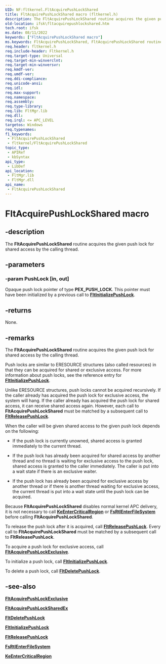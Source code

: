 ```yaml
---
UID: NF:fltkernel.FltAcquirePushLockShared
title: FltAcquirePushLockShared macro (fltkernel.h)
description: The FltAcquirePushLockShared routine acquires the given push lock for shared access by the calling thread.
old-location: ifsk\fltacquirepushlockshared.htm
tech.root: ifsk
ms.date: 08/11/2022
keywords: ["FltAcquirePushLockShared macro"]
ms.keywords: FltAcquirePushLockShared, FltAcquirePushLockShared routine [Installable File System Drivers], FltApiRef_a_to_d_329cb1e6-2fb5-45fa-a533-71a60ce341cf.xml, fltkernel/FltAcquirePushLockShared, ifsk.fltacquirepushlockshared
req.header: fltkernel.h
req.include-header: Fltkernel.h
req.target-type: Universal
req.target-min-winverclnt: 
req.target-min-winversvr: 
req.kmdf-ver: 
req.umdf-ver: 
req.ddi-compliance: 
req.unicode-ansi: 
req.idl: 
req.max-support: 
req.namespace: 
req.assembly: 
req.type-library: 
req.lib: FltMgr.lib
req.dll: 
req.irql: <= APC_LEVEL
targetos: Windows
req.typenames: 
f1_keywords:
 - FltAcquirePushLockShared
 - fltkernel/FltAcquirePushLockShared
topic_type:
 - APIRef
 - kbSyntax
api_type:
 - LibDef
api_location:
 - FltMgr.lib
 - FltMgr.dll
api_name:
 - FltAcquirePushLockShared
---
```


# FltAcquirePushLockShared macro

## -description

The **FltAcquirePushLockShared** routine acquires the given push lock for shared access by the calling thread.

## -parameters

### -param PushLock [in, out]

Opaque push lock pointer of type **PEX_PUSH_LOCK**. This pointer must have been initialized by a previous call to [**FltInitializePushLock**](nf-fltkernel-fltinitializepushlock.md).

## -returns

None.

## -remarks

The **FltAcquirePushLockShared** routine acquires the given push lock for shared access by the calling thread.

Push locks are similar to ERESOURCE structures (also called resources) in that they can be acquired for shared or exclusive access. For more information about push locks, see the reference entry for [**FltInitializePushLock**](nf-fltkernel-fltinitializepushlock.md).

Unlike ERESOURCE structures, push locks cannot be acquired recursively. If the caller already has acquired the push lock for exclusive access, the system will hang. If the caller already has acquired the push lock for shared access, it can receive shared access again. However, each call to **FltAcquirePushLockShared** must be matched by a subsequent call to [**FltReleasePushLock**](nf-fltkernel-fltreleasepushlock.md).

When the caller will be given shared access to the given push lock depends on the following:

* If the push lock is currently unowned, shared access is granted immediately to the current thread.

* If the push lock has already been acquired for shared access by another thread and no thread is waiting for exclusive access to the push lock, shared access is granted to the caller immediately. The caller is put into a wait state if there is an exclusive waiter.

* If the push lock has already been acquired for exclusive access by another thread or if there is another thread waiting for exclusive access, the current thread is put into a wait state until the push lock can be acquired.

Because **FltAcquirePushLockShared** disables normal kernel APC delivery, it is not necessary to call [**KeEnterCriticalRegion**](../ntddk/nf-ntddk-keentercriticalregion.md)
 or [**FsRtlEnterFileSystem**](/windows-hardware/drivers/ifs/fsrtlenterfilesystem) before calling **FltAcquirePushLockShared**.

To release the push lock after it is acquired, call [**FltReleasePushLock**](nf-fltkernel-fltreleasepushlock.md). Every call to **FltAcquirePushLockShared** must be matched by a subsequent call to **FltReleasePushLock**.

To acquire a push lock for exclusive access, call [**FltAcquirePushLockExclusive**](nf-fltkernel-fltacquirepushlockexclusive.md).

To initialize a push lock, call [**FltInitializePushLock**](nf-fltkernel-fltinitializepushlock.md).

To delete a push lock, call [**FltDeletePushLock**](nf-fltkernel-fltdeletepushlock.md).

## -see-also

[**FltAcquirePushLockExclusive**](nf-fltkernel-fltacquirepushlockexclusive.md)

[**FltAcquirePushLockSharedEx**](nf-fltkernel-fltacquirepushlocksharedex.md)

[**FltDeletePushLock**](nf-fltkernel-fltdeletepushlock.md)

[**FltInitializePushLock**](nf-fltkernel-fltinitializepushlock.md)

[**FltReleasePushLock**](nf-fltkernel-fltreleasepushlock.md)

[**FsRtlEnterFileSystem**](/windows-hardware/drivers/ifs/fsrtlenterfilesystem)

[**KeEnterCriticalRegion**](../ntddk/nf-ntddk-keentercriticalregion.md)
